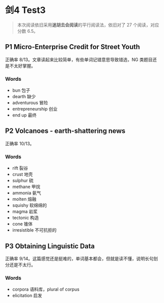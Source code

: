 # 剑4 Test3

> 本次阅读依旧采用**迷胡去会阅读**的平行阅读法，依旧对了 27 个阅读，对应分数 6.5。
>

## P1 Micro-Enterprise Credit for Street Youth

正确率 8/13。文章读起来比较简单，有些单词记错意思导致错选，NG 类题目还是不太好掌握。

### Words

- bun 包子
- dearth 缺少
- adventurous 冒险
- entrepreneurship 创业
- end up 最终

## P2 Volcanoes - earth-shattering news

正确率 10/13。

### Words

- rift 裂谷
- crust 地壳
- sulphur 硫
- methane 甲烷
- ammonia 氨气
- molten 熔融
- squishy 软绵绵的
- magma 岩浆
- tectonic 构造
- cone 锥体
- irresistible 不可抗拒的

## P3 Obtaining Linguistic Data

正确率 9/14。这篇感觉还是挺难的，单词基本都会，但就是读不懂，说明长句划分还是不太行。

### Words

- corpora 语料库，plural of corpus
- elicitation 启发
